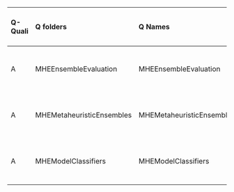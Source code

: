 |Q-Quali |Q folders                 |Q Names                   |Descriptions stats           |Keywords stats           |Meta Info data fields       |
|:-------|:-------------------------|:-------------------------|:----------------------------|:------------------------|:---------------------------|
|A       |MHEEnsembleEvaluation     |MHEEnsembleEvaluation     |48 word(s), 310 Character(s) |8: 5 (standard), 3 (new) |q, p, a, d, k, df, i, o, sa |
|A       |MHEMetaheuristicEnsembles |MHEMetaheuristicEnsembles |40 word(s), 262 Character(s) |8: 5 (standard), 3 (new) |q, p, a, d, k, df, i, o, sa |
|A       |MHEModelClassifiers       |MHEModelClassifiers       |51 word(s), 260 Character(s) |7: 4 (standard), 3 (new) |q, p, a, d, k, df, i, o, sa |
